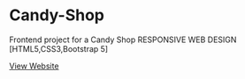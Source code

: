 # Candy-Shop
Frontend project for a Candy Shop
RESPONSIVE WEB DESIGN
[HTML5,CSS3,Bootstrap 5]

[View Website](https://favcandyshop.netlify.app/)
